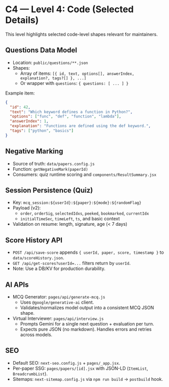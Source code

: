 # C4 — Level 4: Code (Selected Details)

This level highlights selected code-level shapes relevant for maintainers.

## Questions Data Model
- Location: `public/questions/**.json`
- Shapes:
  - Array of items: `[{ id, text, options[], answerIndex, explanation?, tags?[] }, ...]`
  - Or wrapper with `questions`: `{ questions: [ ... ] }`

Example item:

```json
{
  "id": 42,
  "text": "Which keyword defines a function in Python?",
  "options": ["func", "def", "function", "lambda"],
  "answerIndex": 1,
  "explanation": "Functions are defined using the def keyword.",
  "tags": ["python", "basics"]
}
```

## Negative Marking
- Source of truth: `data/papers.config.js`
- Function: `getNegativeMark(paperId)`
- Consumers: quiz runtime scoring and `components/ResultSummary.jsx`

## Session Persistence (Quiz)
- Key: `mcq_session:${userId}:${paper}:${mode}:${randomFlag}`
- Payload (v2):
  - `order`, `orderSig`, `selectedIdxs`, `peeked`, `bookmarked`, `currentIdx`
  - `initialTimeSec`, `timeLeft`, `ts`, and basic context
- Validation on resume: length, signature, age (< 7 days)

## Score History API
- `POST /api/save-score` appends `{ userId, paper, score, timestamp }` to `data/scoreHistory.json`.
- `GET /api/get-scores?userId=...` filters return by `userId`.
- Note: Use a DB/KV for production durability.

## AI APIs
- MCQ Generator: `pages/api/generate-mcq.js`
  - Uses `@google/generative-ai` client.
  - Validates/normalizes model output into a consistent MCQ JSON shape.
- Virtual Interviewer: `pages/api/interview.js`
  - Prompts Gemini for a single next question + evaluation per turn.
  - Expects pure JSON (no markdown). Handles errors and retries across models.

## SEO
- Default SEO: `next-seo.config.js` + `pages/_app.jsx`.
- Per-paper SSG: `pages/papers/[id].jsx` with JSON-LD (`ItemList`, `BreadcrumbList`).
- Sitemaps: `next-sitemap.config.js` via `npm run build` → `postbuild` hook.

